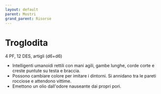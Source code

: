 ```yaml
---
layout: default
parent: Mostri
grand_parent: Risorse
---
```


# Troglodita

4 PF, 12 DES, artigli (d6+d6)

- Intelligenti umanoidi rettili con mani agili, gambe lunghe, corde corte e creste puntute su testa e braccia.
- Possono cambiare colore per imitare i dintorni. Si annidano tra le pareti rocciose e attendono vittime.
- Emettono un olio dall'odore nauseante dai propri pori.